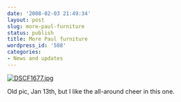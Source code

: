 ```yaml
---
date: '2008-02-03 21:49:34'
layout: post
slug: more-paul-furniture
status: publish
title: More Paul furniture
wordpress_id: '588'
categories:
- News and updates
---
```


[![DSCF1677.jpg](http://www.phfactor.net/wp/wp-photos/thumb.20080203-204934-1.jpg)](http://www.phfactor.net/wp/wp-photos/20080203-204934-1.jpg)


 Old pic, Jan 13th, but I like the all-around cheer in this one.



